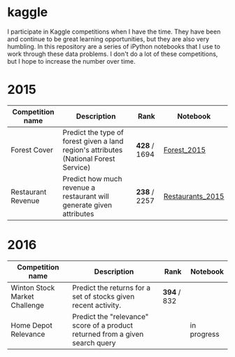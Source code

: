 # kaggle
I participate in Kaggle competitions when I have the time. They have been and continue to be great learning opportunities, but they are also very humbling. In this repository are a series of iPython notebooks that I use to work through these data problems. I don't do a lot of these competitions, but I hope to increase the number over time.

# 2015

| Competition name | Description | Rank |  Notebook |
|------------------|-------------|------|-----------|
|Forest Cover | Predict the type of forest given a land region's attributes (National Forest Service) |  **428** / 1694 | [Forest_2015](http://nbviewer.ipython.org/github/asmiller1989/kaggle/blob/master/forest_2015/nb/forest_cover.ipynb) |
| Restaurant Revenue | Predict how much revenue a restaurant will generate given attributes | **238** / 2257 | [Restaurants_2015](http://nbviewer.ipython.org/github/asmiller1989/kaggle/blob/master/restaurant_2015/restaurant_2015_analysis.ipynb) |


# 2016

| Competition name | Description | Rank |  Notebook |
|------------------|-------------|------|-----------|
| Winton Stock Market Challenge | Predict the returns for a set of stocks given recent activity. | **394** / 832 | |
| Home Depot Relevance | Predict the "relevance" score of a product returned from a given search query |  | in progress | 
